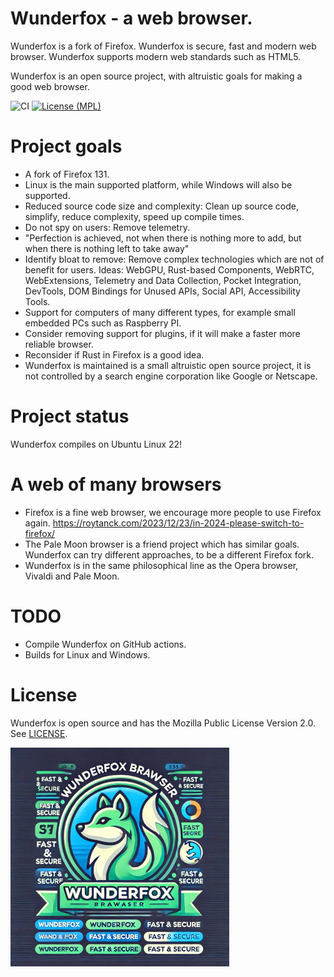 Wunderfox - a web browser.
=========================

Wunderfox is a fork of Firefox.  Wunderfox is secure, fast and modern web browser. Wunderfox supports modern web standards such as HTML5. 

Wunderfox is an open source project, with altruistic goals for making a good web browser. 

![CI](https://github.com/wunderfox/wunderfox/actions/workflows/build-firefox.yml/badge.svg) [![License (MPL)](https://img.shields.io/badge/license-Mozilla%20Public%20License-yellow.svg?style=flat-square)](http://opensource.org/licenses/MPL-2.0)

Project goals
=============
- A fork of Firefox 131.
- Linux is the main supported platform, while Windows will also be supported.
- Reduced source code size and complexity: Clean up source code, simplify, reduce complexity, speed up compile times.
- Do not spy on users: Remove telemetry. 
- "Perfection is achieved, not when there is nothing more to add, but when there is nothing left to take away"
- Identify bloat to remove: Remove complex technologies which are not of benefit for users. Ideas: WebGPU, Rust-based Components, WebRTC, WebExtensions, Telemetry and Data Collection, Pocket Integration, DevTools, DOM Bindings for Unused APIs, Social API, Accessibility Tools.
- Support for computers of many different types, for example small embedded PCs such as Raspberry PI.
- Consider removing support for plugins, if it will make a faster more reliable browser.
- Reconsider if Rust in Firefox is a good idea.
- Wunderfox is maintained is a small altruistic open source project, it is not controlled by a search engine corporation like Google or Netscape.


Project status
==============
Wunderfox compiles on Ubuntu Linux 22!

A web of many browsers
======================
- Firefox is a fine web browser, we encourage more people to use Firefox again. https://roytanck.com/2023/12/23/in-2024-please-switch-to-firefox/
- The Pale Moon browser is a friend project which has similar goals. Wunderfox can try different approaches, to be a different Firefox fork.
- Wunderfox is in the same philosophical line as the Opera browser, Vivaldi and Pale Moon.

TODO
====
- Compile Wunderfox on GitHub actions.
- Builds for Linux and Windows.

License
=======
Wunderfox is open source and has the Mozilla Public License Version 2.0. See [LICENSE](LICENSE).


![Wunderfox](wunderfox-logo.png "Wunderfox")



